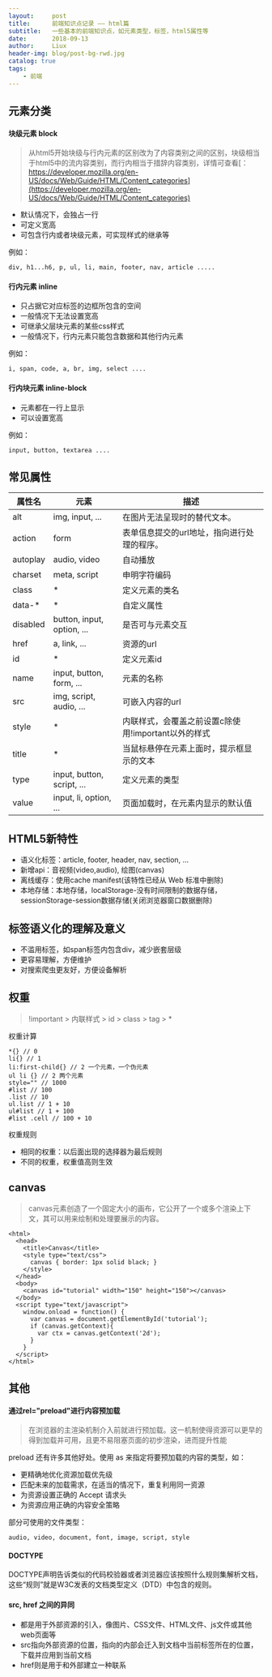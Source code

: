 ```yaml
---
layout:     post
title:      前端知识点记录 —— html篇
subtitle:   一些基本的前端知识点，如元素类型，标签，html5属性等
date:       2018-09-13
author:     Liux
header-img: blog/post-bg-rwd.jpg
catalog: true
tags:
    - 前端
---
```


## 元素分类

#### 块级元素 block

> 从html5开始块级与行内元素的区别改为了内容类别之间的区别，块级相当于html5中的流内容类别，而行内相当于措辞内容类别，详情可查看[：https://developer.mozilla.org/en-US/docs/Web/Guide/HTML/Content_categories](https://developer.mozilla.org/en-US/docs/Web/Guide/HTML/Content_categories)

- 默认情况下，会独占一行
- 可定义宽高
- 可包含行内或者块级元素，可实现样式的继承等

例如：

```
div, h1...h6, p, ul, li, main, footer, nav, article .....  
```

#### 行内元素 inline

- 只占据它对应标签的边框所包含的空间
- 一般情况下无法设置宽高
- 可继承父层块元素的某些css样式
- 一般情况下，行内元素只能包含数据和其他行内元素

例如：

```
i, span, code, a, br, img, select ....
```

#### 行内块元素 inline-block

- 元素都在一行上显示
- 可以设置宽高

例如：

```
input, button, textarea ....
```

## 常见属性


属性名 | 元素 | 描述
---     |   ---    | --
alt | img, input, ... | 在图片无法呈现时的替代文本。
action | form | 表单信息提交的url地址，指向进行处理的程序。
autoplay | audio, video | 自动播放
charset | meta, script | 申明字符编码
class | * | 定义元素的类名
data-* | * | 自定义属性
disabled | button, input, option, ... | 是否可与元素交互
href | a, link, ... | 资源的url
id | * | 定义元素id
name | input, button, form, ... | 元素的名称
src | img, script, audio, ... | 可嵌入内容的url
style | * | 内联样式，会覆盖之前设置c除使用!important以外的样式
title | * | 当鼠标悬停在元素上面时，提示框显示的文本
type | input, button, script, ... | 定义元素的类型
value | input, li, option, ... | 页面加载时，在元素内显示的默认值

## HTML5新特性

- 语义化标签：article, footer, header, nav, section, ...
- 新增api：音视频(video,audio), 绘图(canvas)
- 离线缓存：使用cache manifest(该特性已经从 Web 标准中删除)
- 本地存储：本地存储，localStorage-没有时间限制的数据存储，sessionStorage-session数据存储(关闭浏览器窗口数据删除)

## 标签语义化的理解及意义

- 不滥用标签，如span标签内包含div，减少嵌套层级
- 更容易理解，方便维护
- 对搜索爬虫更友好，方便设备解析

## 权重

> !important > 内联样式 > id > class > tag > *

权重计算


```
*{} // 0
li{} // 1
li:first-child{} // 2 一个元素，一个伪元素
ul li {} // 2 两个元素
style="" // 1000
#list // 100
.list // 10
ul.list // 1 + 10
ul#list // 1 + 100
#list .cell // 100 + 10
```


权重规则

- 相同的权重：以后面出现的选择器为最后规则
- 不同的权重，权重值高则生效

## canvas

> canvas元素创造了一个固定大小的画布，它公开了一个或多个渲染上下文，其可以用来绘制和处理要展示的内容。

```
<html>
  <head>
    <title>Canvas</title>
    <style type="text/css">
      canvas { border: 1px solid black; }
    </style>
  </head>
  <body>
    <canvas id="tutorial" width="150" height="150"></canvas>
  </body>
  <script type="text/javascript">
    window.onload = function() {
      var canvas = document.getElementById('tutorial');
      if (canvas.getContext){
        var ctx = canvas.getContext('2d');
      }
    }
  </script>
</html>
```

## 其他

#### 通过rel="preload"进行内容预加载

> 在浏览器的主渲染机制介入前就进行预加载。这一机制使得资源可以更早的得到加载并可用，且更不易阻塞页面的初步渲染，进而提升性能

preload 还有许多其他好处。使用 as 来指定将要预加载的内容的类型，如：

- 更精确地优化资源加载优先级
- 匹配未来的加载需求，在适当的情况下，重复利用同一资源
- 为资源设置正确的 Accept 请求头
- 为资源应用正确的内容安全策略

部分可使用的文件类型：

```
audio, video, document, font, image, script, style
```

#### DOCTYPE

DOCTYPE声明告诉类似的代码校验器或者浏览器应该按照什么规则集解析文档，这些“规则”就是W3C发表的文档类型定义（DTD）中包含的规则。

#### src, href 之间的异同

- 都是用于外部资源的引入，像图片、CSS文件、HTML文件、js文件或其他web页面等
- src指向外部资源的位置，指向的内部会迁入到文档中当前标签所在的位置，下载并应用到当前文档
- href则是用于和外部建立一种联系